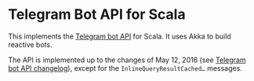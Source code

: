 # Telegram Bot API for Scala

This implements the [Telegram bot API](https://core.telegram.org/bots/api) for Scala. It uses Akka to build
reactive bots.

The API is implemented up to the changes of May 12, 2016
(see [Telegram bot API changelog](https://core.telegram.org/bots/api-changelog)),
except for the `InlineQueryResultCached…` messages.
